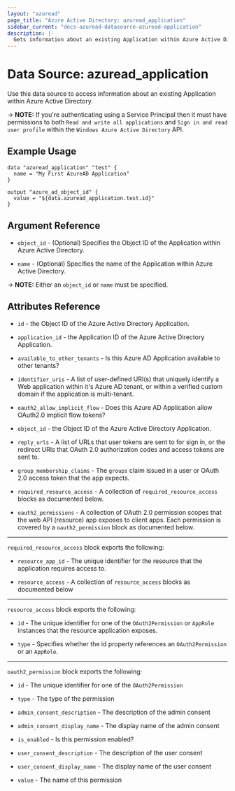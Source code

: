 ```yaml
---
layout: "azuread"
page_title: "Azure Active Directory: azuread_application"
sidebar_current: "docs-azuread-datasource-azuread-application"
description: |-
  Gets information about an existing Application within Azure Active Directory.
---
```


# Data Source: azuread_application

Use this data source to access information about an existing Application within Azure Active Directory.

-> **NOTE:** If you're authenticating using a Service Principal then it must have permissions to both `Read and write all applications` and `Sign in and read user profile` within the `Windows Azure Active Directory` API.

## Example Usage

```hcl
data "azuread_application" "test" {
  name = "My First AzureAD Application"
}

output "azure_ad_object_id" {
  value = "${data.azuread_application.test.id}"
}
```

## Argument Reference

* `object_id` - (Optional) Specifies the Object ID of the Application within Azure Active Directory.

* `name` - (Optional) Specifies the name of the Application within Azure Active Directory.

-> **NOTE:** Either an `object_id` or `name` must be specified.

## Attributes Reference

* `id` - the Object ID of the Azure Active Directory Application.

* `application_id` - the Application ID of the Azure Active Directory Application.

* `available_to_other_tenants` - Is this Azure AD Application available to other tenants?

* `identifier_uris` - A list of user-defined URI(s) that uniquely identify a Web application within it's Azure AD tenant, or within a verified custom domain if the application is multi-tenant.

* `oauth2_allow_implicit_flow` - Does this Azure AD Application allow OAuth2.0 implicit flow tokens?

* `object_id` - the Object ID of the Azure Active Directory Application.

* `reply_urls` - A list of URLs that user tokens are sent to for sign in, or the redirect URIs that OAuth 2.0 authorization codes and access tokens are sent to.

* `group_membership_claims` - The `groups` claim issued in a user or OAuth 2.0 access token that the app expects.

* `required_resource_access` - A collection of `required_resource_access` blocks as documented below.

* `oauth2_permissions` - A collection of OAuth 2.0 permission scopes that the web API (resource) app exposes to client apps. Each permission is covered by a `oauth2_permission` block as documented below.

---

`required_resource_access` block exports the following:

* `resource_app_id` - The unique identifier for the resource that the application requires access to.

* `resource_access` - A collection of `resource_access` blocks as documented below

---

`resource_access` block exports the following:

* `id` - The unique identifier for one of the `OAuth2Permission` or `AppRole` instances that the resource application exposes. 

* `type` - Specifies whether the id property references an `OAuth2Permission` or an `AppRole`.

---

`oauth2_permission` block exports the following:

* `id` - The unique identifier for one of the `OAuth2Permission`

* `type` - The type of the permission

* `admin_consent_description` - The description of the admin consent

* `admin_consent_display_name` - The display name of the admin consent

* `is_enabled` - Is this permission enabled?

* `user_consent_description` - The description of the user consent

* `user_consent_display_name` - The display name of the user consent

* `value` - The name of this permission
